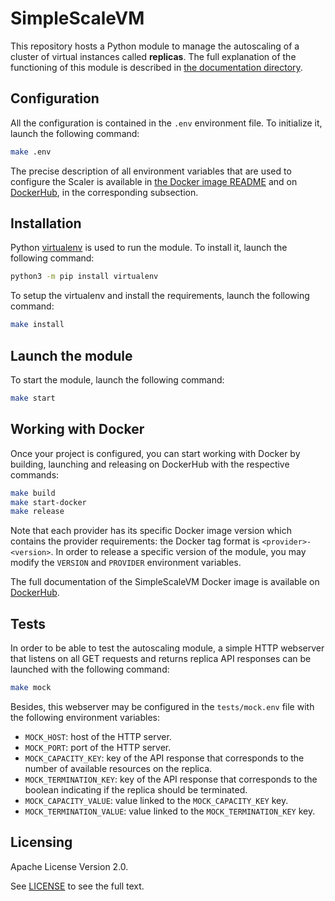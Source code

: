 # SimpleScaleVM

This repository hosts a Python module to manage the autoscaling of a cluster of virtual instances called **replicas**. The full explanation of the functioning of this module is described in [the documentation directory](./docs/simplescalevm-in-depth.md).


## Configuration

All the configuration is contained in the `.env` environment file. To initialize it, launch the following command:

```bash
make .env
```

The precise description of all environment variables that are used to configure the Scaler is available in [the Docker image README](./docs/dockerhub.readme.md) and on [DockerHub](https://hub.docker.com/repository/docker/renater/simplescalevm/general), in the corresponding subsection.

## Installation

Python [virtualenv](https://virtualenv.pypa.io/en/latest/) is used to run the module. To install it, launch the following command:

```bash
python3 -m pip install virtualenv
```

To setup the virtualenv and install the requirements, launch the following command:

```bash
make install
```


## Launch the module

To start the module, launch the following command:

```bash
make start
```


## Working with Docker

Once your project is configured, you can start working with Docker by building, launching and releasing on DockerHub with the respective commands:

```bash
make build
make start-docker
make release
```

Note that each provider has its specific Docker image version which contains the provider requirements: the Docker tag format is `<provider>-<version>`. In order to release a specific version of the module, you may modify the `VERSION` and `PROVIDER` environment variables.

The full documentation of the SimpleScaleVM Docker image is available on [DockerHub](https://hub.docker.com/repository/docker/renater/simplescalevm/general).


## Tests

In order to be able to test the autoscaling module, a simple HTTP webserver that listens on all GET requests and returns replica API responses can be launched with the following command:

```bash
make mock
```

Besides, this webserver may be configured in the `tests/mock.env` file with the following environment variables:
* `MOCK_HOST`: host of the HTTP server.
* `MOCK_PORT`: port of the HTTP server.
* `MOCK_CAPACITY_KEY`: key of the API response that corresponds to the number of available resources on the replica.
* `MOCK_TERMINATION_KEY`: key of the API response that corresponds to the boolean indicating if the replica should be terminated.
* `MOCK_CAPACITY_VALUE`: value linked to the `MOCK_CAPACITY_KEY` key.
* `MOCK_TERMINATION_VALUE`: value linked to the `MOCK_TERMINATION_KEY` key.


## Licensing

Apache License Version 2.0.

See [LICENSE](./LICENSE) to see the full text.
